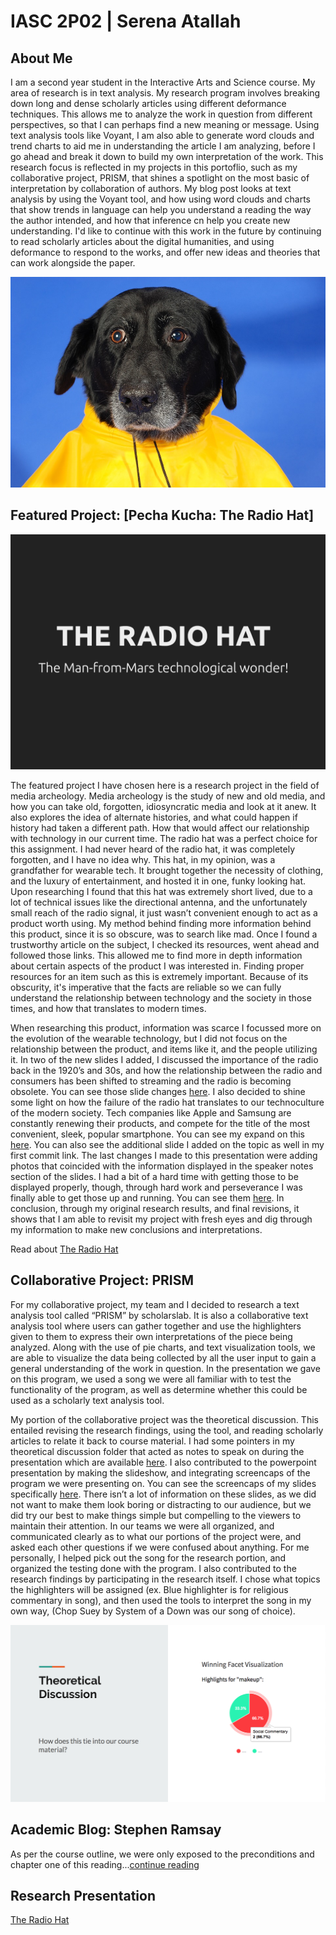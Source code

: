 # IASC 2P02 | Serena Atallah

## About Me

I am a second year student in the Interactive Arts and Science course. My area of research is in text analysis. My research program involves breaking down long and dense scholarly articles using different deformance techniques. This allows me to analyze the work in question from different perspectives, so that I can perhaps find a new meaning or message. Using text analysis tools like Voyant, I am also able to generate word clouds and trend charts to aid me in understanding the article I am analyzing, before I go ahead and break it down to build my own interpretation of the work. This research focus is reflected in my projects in this portoflio, such as my collaborative project, PRISM, that shines a spotlight on the most basic of interpretation by collaboration of authors. My blog post looks at text analysis by using the Voyant tool, and how using word clouds and charts that show trends in language can help you understand a reading the way the author intended, and how that inference cn help you create new understanding. I'd like to continue with this work in the future by continuing to read scholarly articles about the digital humanities, and using deformance to respond to the works, and offer new ideas and theories that can work alongside the paper.

![](Images/yellow.jpg)

## Featured Project: [Pecha Kucha: The Radio Hat]

![](Images/featuredres.png)

The featured project I have chosen here is a research project in the field of media archeology. Media archeology is the study of new and old media, and how you can take old, forgotten, idiosyncratic media and look at it anew. It also explores the idea of alternate histories, and what could happen if history had taken a different path. How that would affect our relationship with technology in our current time. The radio hat was a perfect choice for this assignment. I had never heard of the radio hat, it was completely forgotten, and I have no idea why. This hat, in my opinion, was a grandfather for wearable tech. It brought together the necessity of clothing, and the luxury of entertainment, and hosted it in one, funky looking hat. Upon researching I found that this hat was extremely short lived, due to a lot of technical issues like the directional antenna, and the unfortunately small reach of the radio signal, it just wasn’t convenient enough to act as a product worth using. My method behind finding more information behind this product, since it is so obscure, was to search like mad. Once I found a trustworthy article on the subject, I checked its resources, went ahead and followed those links. This allowed me to find more in depth information about certain aspects of the product I was interested in. Finding proper resources for an item such as this is extremely important. Because of its obscurity, it's imperative that the facts are reliable so we can fully understand the relationship between technology and the society in those times, and how that translates to modern times.

When researching this product, information was scarce I focussed more on the evolution of the wearable technology, but I did not focus on the relationship between the product, and items like it, and the people utilizing it. In two of the new slides I added, I discussed the importance of the radio back in the 1920’s and 30s, and how the relationship between the radio and consumers has been shifted to streaming and the radio is becoming obsolete. You can see those slide changes  [here](https://github.com/serenaatallah/IASC2P02/commit/e4ec8b971577e7d34cf5921b9d5f822f981cc166). I also decided to shine some light on how the failure of the radio hat translates to our technoculture of the modern society. Tech companies like Apple and Samsung are constantly renewing their products, and compete for the title of the most convenient, sleek, popular smartphone. You can see my expand on this [here](https://github.com/serenaatallah/IASC2P02/commit/31db9687dcc30f88236145c22b3900be1c4451c7). You can also see the additional slide I added on the topic as well in my first commit link. The last changes I made to this presentation were adding photos that coincided with the information displayed in the speaker notes section of the slides. I had a bit of a hard time with getting those to be displayed properly, though, through hard work and perseverance I was finally able to get those up and running. You can see them [here](https://github.com/serenaatallah/IASC2P02/commit/67e438bfaae3ae1acf24319218b741012563bd3d). In conclusion, through my original research results, and final revisions, it shows that I am able to revisit my project with fresh eyes and dig through my information to make new conclusions and interpretations.

Read about [The Radio Hat](https://serenaatallah.github.io/IASC2P02/reveal/)

## Collaborative Project: PRISM

For my collaborative project, my team and I decided to research a text analysis tool called “PRISM” by scholarslab. It is also a collaborative text analysis tool where users can gather together and use the highlighters given to them to express their own interpretations of the piece being analyzed. Along with the use of pie charts, and text visualization tools, we are able to visualize the data being collected by all the user input to gain a general understanding of the work in question. In the presentation we gave on this program, we used a song we were all familiar with to test the functionality of the program, as well as determine whether this could be used as a scholarly text analysis tool.

My portion of the collaborative project was the theoretical discussion. This entailed revising the research findings, using the tool, and reading scholarly articles to relate it back to course material. I had some pointers in my theoretical discussion folder that acted as notes to speak on during the presentation which are available [here](https://github.com/IascAtBrock/IASC-2P02-TeamPresentations/commit/c06d1cbe7028525db6d30146ef6c412e6e4e062c). I also contributed to the powerpoint presentation by making the slideshow, and integrating screencaps of the program we were presenting on. You can see the screencaps of my slides specifically [here](https://github.com/IascAtBrock/IASC-2P02-TeamPresentations/commit/fb38bfa132c951687282bfe2fa57366466a8c28b). There isn’t a lot of information on these slides, as we did not want to make them look boring or distracting to our audience, but we did try our best to make things simple but compelling to the viewers to maintain their attention. In our teams we were all organized, and communicated clearly as to what our portions of the project were, and asked each other questions if we were confused about anything. For me personally, I helped pick out the song for the research portion, and organized the testing done with the program. I also contributed to the research findings by participating in the research itself. I chose what topics the highlighters will be assigned (ex. Blue highlighter is for religious commentary in song), and then used the tools to interpret the song in my own way, (Chop Suey by System of a Down was our song of choice).

![](Images/theor.png)

## Academic Blog: Stephen Ramsay

As per the course outline, we were only exposed to the preconditions and chapter one of this reading...[continue reading](publishblogpost.md)

## Research Presentation
[The Radio Hat](https://serenaatallah.github.io/IASC2P02/reveal/)
